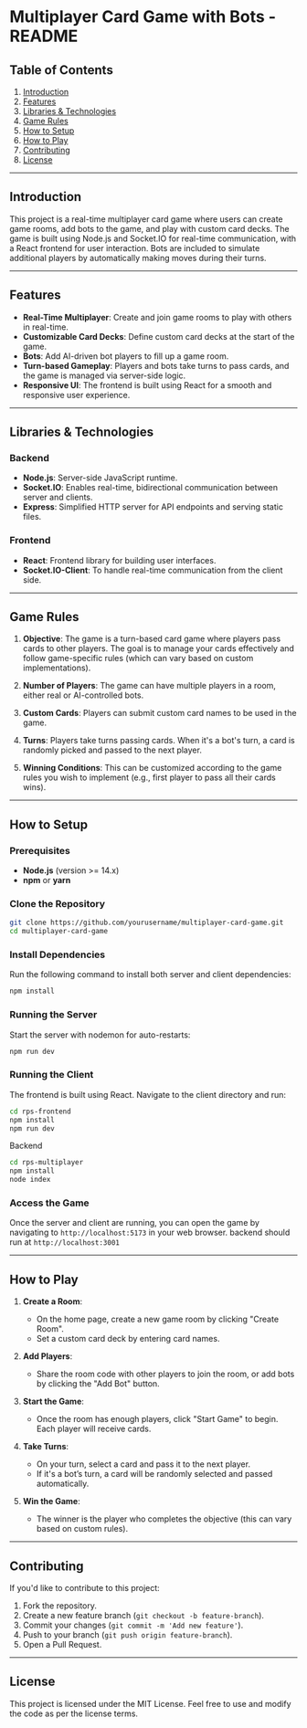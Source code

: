 
# Multiplayer Card Game with Bots - README

## Table of Contents
1. [Introduction](#introduction)
2. [Features](#features)
3. [Libraries & Technologies](#libraries--technologies)
4. [Game Rules](#game-rules)
5. [How to Setup](#how-to-setup)
6. [How to Play](#how-to-play)
7. [Contributing](#contributing)
8. [License](#license)

---

## Introduction
This project is a real-time multiplayer card game where users can create game rooms, add bots to the game, and play with custom card decks. The game is built using Node.js and Socket.IO for real-time communication, with a React frontend for user interaction. Bots are included to simulate additional players by automatically making moves during their turns.

---

## Features
- **Real-Time Multiplayer**: Create and join game rooms to play with others in real-time.
- **Customizable Card Decks**: Define custom card decks at the start of the game.
- **Bots**: Add AI-driven bot players to fill up a game room.
- **Turn-based Gameplay**: Players and bots take turns to pass cards, and the game is managed via server-side logic.
- **Responsive UI**: The frontend is built using React for a smooth and responsive user experience.

---

## Libraries & Technologies

### Backend
- **Node.js**: Server-side JavaScript runtime.
- **Socket.IO**: Enables real-time, bidirectional communication between server and clients.
- **Express**: Simplified HTTP server for API endpoints and serving static files.

### Frontend
- **React**: Frontend library for building user interfaces.
- **Socket.IO-Client**: To handle real-time communication from the client side.
  
---

## Game Rules

1. **Objective**: The game is a turn-based card game where players pass cards to other players. The goal is to manage your cards effectively and follow game-specific rules (which can vary based on custom implementations).

2. **Number of Players**: The game can have multiple players in a room, either real or AI-controlled bots.

3. **Custom Cards**: Players can submit custom card names to be used in the game.

4. **Turns**: Players take turns passing cards. When it's a bot's turn, a card is randomly picked and passed to the next player.

5. **Winning Conditions**: This can be customized according to the game rules you wish to implement (e.g., first player to pass all their cards wins).

---

## How to Setup

### Prerequisites
- **Node.js** (version >= 14.x)
- **npm** or **yarn**
  
### Clone the Repository
```bash
git clone https://github.com/yourusername/multiplayer-card-game.git
cd multiplayer-card-game
```

### Install Dependencies
Run the following command to install both server and client dependencies:
```bash
npm install
```

### Running the Server
Start the server with nodemon for auto-restarts:
```bash
npm run dev
```

### Running the Client
The frontend is built using React. Navigate to the client directory and run:
```bash
cd rps-frontend
npm install
npm run dev
```

Backend
```bash
cd rps-multiplayer
npm install
node index
```

### Access the Game
Once the server and client are running, you can open the game by navigating to `http://localhost:5173` in your web browser.
backend should run at `http://localhost:3001`

---

## How to Play

1. **Create a Room**: 
   - On the home page, create a new game room by clicking "Create Room".
   - Set a custom card deck by entering card names.

2. **Add Players**: 
   - Share the room code with other players to join the room, or add bots by clicking the "Add Bot" button.

3. **Start the Game**: 
   - Once the room has enough players, click "Start Game" to begin. Each player will receive cards.

4. **Take Turns**: 
   - On your turn, select a card and pass it to the next player.
   - If it's a bot’s turn, a card will be randomly selected and passed automatically.

5. **Win the Game**: 
   - The winner is the player who completes the objective (this can vary based on custom rules).

---

## Contributing

If you'd like to contribute to this project:
1. Fork the repository.
2. Create a new feature branch (`git checkout -b feature-branch`).
3. Commit your changes (`git commit -m 'Add new feature'`).
4. Push to your branch (`git push origin feature-branch`).
5. Open a Pull Request.

---

## License

This project is licensed under the MIT License. Feel free to use and modify the code as per the license terms.
